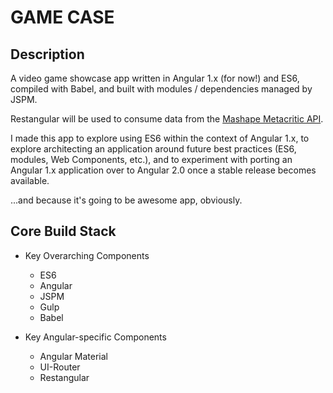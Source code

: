 GAME CASE
========================================================================

## Description
A video game showcase app written in Angular 1.x (for now!) and ES6, compiled with Babel, and built 
with modules / dependencies managed by JSPM.

Restangular will be used to consume data from the [Mashape Metacritic API](https://www.mashape.com/byroredux/metacritic-v2).

I made this app to explore using ES6 within the context of Angular 1.x, to explore architecting an application around future best practices (ES6, modules, Web Components, etc.), and to experiment with porting an Angular 1.x application over to Angular 2.0 once a stable release becomes available.

...and because it's going to be awesome app, obviously. 


## Core Build Stack

  - Key Overarching Components
    - ES6
    - Angular
    - JSPM
    - Gulp
    - Babel
    
  - Key Angular-specific Components
    - Angular Material
    - UI-Router
    - Restangular


